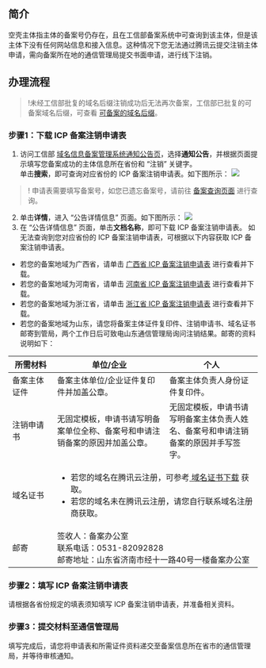 ## 简介
空壳主体指主体的备案号仍存在，且在工信部备案系统中可查询到该主体，但是该主体下没有任何网站信息和接入信息。这种情况下您无法通过腾讯云提交注销主体申请，需向备案所在地的通信管理局提交书面申请，进行线下注销。


## 办理流程
>!未经工信部批复的域名后缀注销成功后无法再次备案，工信部已批复的可备案域名后缀，可查看 [可备案的域名后缀](https://cloud.tencent.com/document/product/243/18905#beian)。

### 步骤1：下载 ICP 备案注销申请表
1. 访问工信部 [域名信息备案管理系统通知公告页](https://beian.miit.gov.cn/?spm=a2c4g.11186623.2.10.71893868oQOl8m#/Integrated/notice_list)，选择**通知公告**，并根据页面提示填写您备案成功的主体信息所在省份和 “注销” 关键字。<br>单击**搜索**，即可查询对应省份的 ICP 备案注销申请表。如下图所示：
![](https://main.qcloudimg.com/raw/4dda0acfa298cc399bfa46657a5aa562.png)
>! 申请表需要填写备案号，如您已遗忘备案号，请前往 [备案查询页面](https://cloud.tencent.com/document/product/243/65360) 进行查询。
2. 单击**详情**，进入 “公告详情信息” 页面。如下图所示：
![](https://main.qcloudimg.com/raw/c31d3b1a6ed00b0f29f61dd8111dcf41.png)
3. 在 “公告详情信息” 页面，单击**文档名称**，即可下载 ICP 备案注销申请表。
如无法查询到您对应省份的 ICP 备案注销申请表，可根据以下内容获取 ICP 备案注销申请表。
  - 若您的备案地域为广西省，请单击 [广西省 ICP 备案注销申请表](https://gxca.miit.gov.cn/bsfw/bszn/art/2020/art_734bf90cfc6b4514b3edb7c7bd94e8ed.html?spm=a2c4g.11186623.2.14.71893868oQOl8m) 进行查看并下载。
  - 若您的备案地域为河南省，请单击 [河南省 ICP 备案注销申请表](https://hca.miit.gov.cn/bsfw/bszn/art/2020/art_05888ffafa654491b0dfa1312c264b7b.html) 进行查看并下载。
  - 若您的备案地域为浙江省，请单击 [浙江省 ICP 备案注销申请表](https://zjca.miit.gov.cn/zwgk/tzgg/art/2020/art_a59dc1da19a14a7c8d9acd5ce0d8fff9.html) 进行查看并下载。
  - 若您的备案地域为山东，请您将备案主体证件复印件、注销申请书、域名证书邮寄到管局，两个工作日后可致电山东通信管理局询问注销结果。邮寄的资料说明如下：
<table>
<thead>
  <tr>
    <th width=18%;>所需材料</th>
    <th width=45%;>单位/企业</th>
    <th>个人</th>
  </tr>
</thead>
<tbody>
  <tr>
    <td>备案主体证件</td>
    <td>备案主体单位/企业证件复印件并加盖公章。</td>
    <td>备案主体负责人身份证件复印件。</td>
  </tr>
  <tr>
    <td>注销申请书</td>
    <td>无固定模板，申请书请写明备案单位全称、备案号和申请注销备案的原因并加盖公章。</td>
    <td>无固定模板，申请书请写明备案主体负责人姓名、备案号和申请注销备案的原因并手写签字。</td>
  </tr>
  <tr>
    <td>域名证书</td>
    <td colspan="2"><ul><li>若您的域名在腾讯云注册，可参考<a href="https://cloud.tencent.com/document/product/242/3647"> 域名证书下载</a><a href="https://cloud.tencent.com/document/product/242/3647"></a> 获取。</li><li>若您的域名未在腾讯云注册，请您自行联系域名注册商获取。</li></ul></td>
  </tr>
  <tr>
    <td>邮寄</td>
    <td colspan="2">签收人：备案办公室<br>联系电话：0531-82092828<br>邮寄地址：山东省济南市经十一路40号一楼备案办公室</td>
  </tr>
</tbody>
</table>

### 步骤2：填写 ICP 备案注销申请表

请根据各省份规定的填表须知填写 ICP 备案注销申请表，并准备相关资料。

### 步骤3：提交材料至通信管理局
填写完成后，请您将申请表和所需证件资料递交至备案信息所在省市的通信管理局，并等待审核通知。

